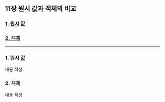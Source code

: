 ## 11장 원시 값과 객체의 비교

### [1. 원시 값](#1.-원시-값)
### [2. 객체](#2.-객체)

***

### 1. 원시 값

내용 작성

### 2. 객체

내용 작성
